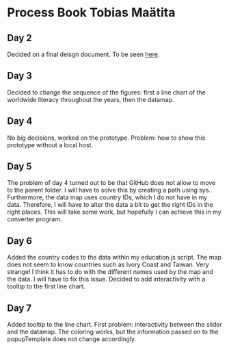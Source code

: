 # Process Book Tobias Maätita

## Day 2
Decided on a final deisgn document. To be seen [here](https://github.com/tobiasmaatita/project/tree/master/DESIGN.md).

## Day 3
Decided to change the sequence of the figures: first a line chart of the worldwide literacy
throughout the years, then the datamap.

## Day 4
No big decisions, worked on the prototype. Problem: how to show this prototype
without a local host.

## Day 5
The problem of day 4 turned out to be that GitHub does not allow to move to the parent folder.
I will have to solve this by creating a path using sys. Furthermore, the data map uses country
IDs, which I do not have in my data. Therefore, I will have to alter the data a bit
to get the right IDs in the right places. This will take some work, but hopefully I
can achieve this in my converter program.

## Day 6
Added the country codes to the data within my education.js script. The map does not
seem to know countries such as Ivory Coast and Taiwan. Very strange! I think it has
to do with the different names used by the map and the data. I will have to fix this issue.
  Decided to add interactivity with a tooltip to the first line chart.

## Day 7
Added tooltip to the line chart. First problem: interactivity between the slider and the datamap.
The coloring works, but the information passed on to the popupTemplate does not change accordingly. 

